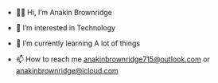 - 👋🏼 Hi, I’m Anakin Brownridge
- 👀 I’m interested in Technology
- 🌱 I’m currently learning A lot of things
  
- 📫 How to reach me anakinbrownridge715@outlook.com or anakinbrownridge@icloud.com

<!---
AnakinBrownridge/AnakinBrownridge is a ✨ special ✨ repository because its `README.md` (this file) appears on your GitHub profile.
You can click the Preview link to take a look at your changes.
--->
